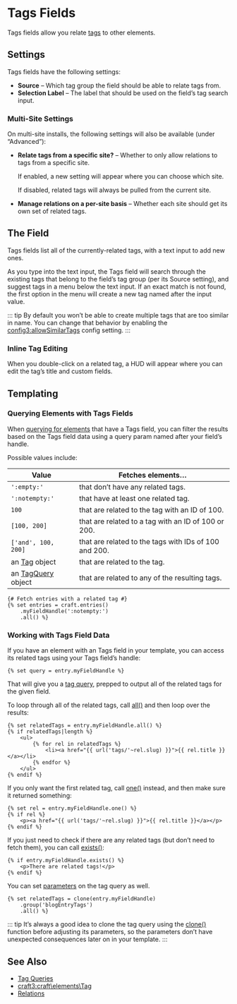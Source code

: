 # Tags Fields

Tags fields allow you relate [tags](tags.md) to other elements.

## Settings

Tags fields have the following settings:

- **Source** – Which tag group the field should be able to relate tags from.
- **Selection Label** – The label that should be used on the field’s tag search input.

### Multi-Site Settings

On multi-site installs, the following settings will also be available (under “Advanced”):

- **Relate tags from a specific site?** – Whether to only allow relations to tags from a specific site.

  If enabled, a new setting will appear where you can choose which site.

  If disabled, related tags will always be pulled from the current site.

- **Manage relations on a per-site basis** – Whether each site should get its own set of related tags.

## The Field

Tags fields list all of the currently-related tags, with a text input to add new ones.

As you type into the text input, the Tags field will search through the existing tags that belong to the field’s tag group (per its Source setting), and suggest tags in a menu below the text input. If an exact match is not found, the first option in the menu will create a new tag named after the input value.

::: tip
By default you won’t be able to create multiple tags that are too similar in name. You can change that behavior by enabling the <config3:allowSimilarTags> config setting.
:::

### Inline Tag Editing

When you double-click on a related tag, a HUD will appear where you can edit the tag’s title and custom fields.

## Templating

### Querying Elements with Tags Fields

When [querying for elements](element-queries.md) that have a Tags field, you can filter the results based on the Tags field data using a query param named after your field’s handle.

Possible values include:

| Value | Fetches elements…
| - | -
| `':empty:'` | that don’t have any related tags.
| `':notempty:'` | that have at least one related tag.
| `100` | that are related to the tag with an ID of 100.
| `[100, 200]` | that are related to a tag with an ID of 100 or 200.
| `['and', 100, 200]` | that are related to the tags with IDs of 100 and 200.
| an [Tag](craft3:craft\elements\Tag) object | that are related to the tag.
| an [TagQuery](craft3:craft\elements\db\TagQuery) object | that are related to any of the resulting tags.

```twig
{# Fetch entries with a related tag #}
{% set entries = craft.entries()
    .myFieldHandle(':notempty:')
    .all() %}
```

### Working with Tags Field Data

If you have an element with an Tags field in your template, you can access its related tags using your Tags field’s handle:

```twig
{% set query = entry.myFieldHandle %}
```

That will give you a [tag query](tags.md#querying-tags), prepped to output all of the related tags for the given field.

To loop through all of the related tags, call [all()](craft3:craft\db\Query::all()) and then loop over the results:

```twig
{% set relatedTags = entry.myFieldHandle.all() %}
{% if relatedTags|length %}
    <ul>
        {% for rel in relatedTags %}
            <li><a href="{{ url('tags/'~rel.slug) }}">{{ rel.title }}</a></li>
        {% endfor %}
    </ul>
{% endif %}
```

If you only want the first related tag, call [one()](craft3:craft\db\Query::one()) instead, and then make sure it returned something:

```twig
{% set rel = entry.myFieldHandle.one() %}
{% if rel %}
    <p><a href="{{ url('tags/'~rel.slug) }}">{{ rel.title }}</a></p>
{% endif %}
```

If you just need to check if there are any related tags (but don’t need to fetch them), you can call [exists()](craft3:craft\db\Query::exists()):

```twig
{% if entry.myFieldHandle.exists() %}
    <p>There are related tags!</p>
{% endif %}
```

You can set [parameters](tags.md#parameters) on the tag query as well.

```twig
{% set relatedTags = clone(entry.myFieldHandle)
    .group('blogEntryTags')
    .all() %}
```

::: tip
It’s always a good idea to clone the tag query using the [clone()](./dev/functions.md#clone) function before adjusting its parameters, so the parameters don’t have unexpected consequences later on in your template.
:::

## See Also

* [Tag Queries](tags.md#querying-tags)
* <craft3:craft\elements\Tag>
* [Relations](relations.md)
